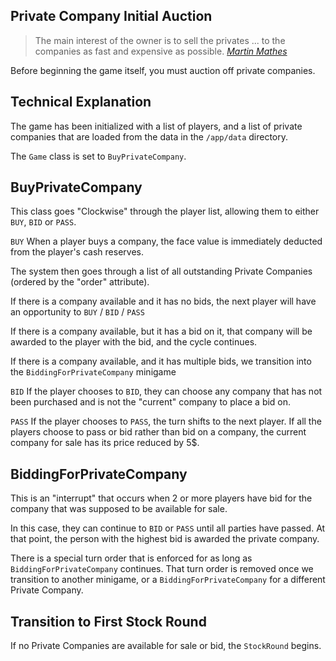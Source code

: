 Private Company Initial Auction
-------------------------------

> The main interest of the owner is to sell the privates ... to the companies as fast and expensive as possible. 
> [*Martin Mathes*](https://boardgamegeek.com/article/16414653#16414653) 

Before beginning the game itself, you must auction off private companies.

Technical Explanation
----

The game has been initialized with a list of players, and a list of private companies that are loaded from the data
in the `/app/data` directory.

The `Game` class is set to `BuyPrivateCompany`.

BuyPrivateCompany
-----

This class goes "Clockwise" through the player list, allowing them to either `BUY`, `BID` or `PASS`.
 
`BUY`
When a player buys a company, the face value is immediately deducted from the player's cash reserves.

The system then goes through a list of all outstanding Private Companies (ordered by the "order" attribute).

If there is a company available and it has no bids, the next player will have an opportunity to `BUY` / `BID` / `PASS`

If there is a company available, but it has a bid on it, that company will be awarded to the player with the bid, 
and the cycle continues.

If there is a company available, and it has multiple bids, we transition into the `BiddingForPrivateCompany` minigame

`BID`
If the player chooses to `BID`, they can choose any company that has not been purchased and is not the "current" company
to place a bid on.

`PASS`
If the player chooses to `PASS`, the turn shifts to the next player.  If all the players choose to pass or bid rather than bid on a company, the current company
for sale has its price reduced by 5$.

BiddingForPrivateCompany
-------

This is an "interrupt" that occurs when 2 or more players have bid for the company that was supposed to be available for sale.
 
In this case, they can continue to `BID` or `PASS` until all parties have passed.  At that point, the person with the highest bid is awarded the private company.

There is a special turn order that is enforced for as long as `BiddingForPrivateCompany` continues. That turn order is 
removed once we transition to another minigame, or a `BiddingForPrivateCompany` for a different Private Company.

Transition to First Stock Round
-------
 
If no Private Companies are available for sale or bid, the `StockRound` begins.
  
  